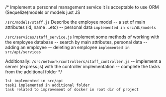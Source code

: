 /*
Implement a personnel management service
it is acceptable to use ORM (Sequelize)models or models just JS

```/src/models/staff.js```
Describe the employee model
-- a set of main attributes (id, name ...etc)
-- personal data
```implemented in src/db/models```

```/src/services/staff_service.js```
Implement some methods of working with the employee database
-- search by main attributes, personal data
-- adding an employee
-- deleting an employee
```implemented in src/api/services```

Additionally:
``/src/network/controllers/staff_controller.js``
-- implement a server (express.js) with the controller implementation
-- complete the tasks from the additional folder
*/

```
1st implemented in src/api
task1 implemented in additional folder
task related to improvement of docker in root dir of project
```